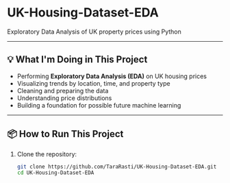# UK-Housing-Dataset-EDA
Exploratory Data Analysis of UK property prices using Python

---

## 💡 What I'm Doing in This Project

- Performing **Exploratory Data Analysis (EDA)** on UK housing prices
- Visualizing trends by location, time, and property type
- Cleaning and preparing the data
- Understanding price distributions
- Building a foundation for possible future machine learning

---

## 📦 How to Run This Project

1. Clone the repository:
   ```bash
   git clone https://github.com/TaraRasti/UK-Housing-Dataset-EDA.git
   cd UK-Housing-Dataset-EDA
